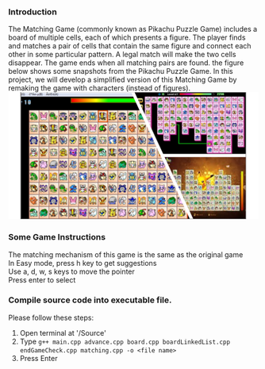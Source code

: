 ### Introduction
The Matching Game (commonly known as Pikachu Puzzle Game) includes a board of multiple cells, each of which presents a figure. The player finds and matches a pair of cells that contain the same figure and connect each other in some particular pattern. A legal match will make the two cells disappear. The game ends when all matching pairs are found. the figure below shows some snapshots from the Pikachu Puzzle Game. In this project, we will develop a simplified version of this Matching Game by remaking the game with characters (instead of figures). 
![Pikachu Puzzle game](/Document/PikachuGame.png)
### Some Game Instructions
The matching mechanism of this game is the same as the original game\
In Easy mode, press h key to get suggestions\
Use a, d, w, s keys to move the pointer\
Press enter to select
### Compile source code into executable file.
Please follow these steps:
1. Open terminal at '/Source'
1. Type `g++ main.cpp advance.cpp board.cpp boardLinkedList.cpp endGameCheck.cpp matching.cpp -o <file name>`
1. Press Enter

